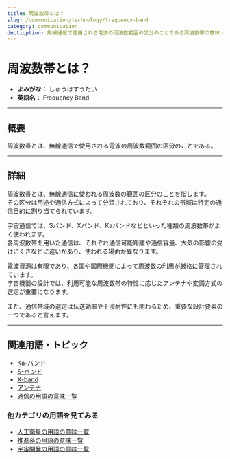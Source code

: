 ```yaml
---
title: 周波数帯とは？
slug: /communication/technology/frequency-band
category: communication
dectioption: 無線通信で使用される電波の周波数範囲の区分のことである周波数帯の意味・定義・内容について解説します。  
---
```


# 周波数帯とは？

- **よみがな：** しゅうはすうたい  
- **英語名：** Frequency Band  

---

## 概要

周波数帯とは、無線通信で使用される電波の周波数範囲の区分のことである。  

---

## 詳細

周波数帯とは、無線通信に使われる周波数の範囲の区分のことを指します。  
その区分は用途や通信方式によって分類されており、それぞれの帯域は特定の通信目的に割り当てられています。  

宇宙通信では、Sバンド、Xバンド、Kaバンドなどといった種類の周波数帯がよく使われます。  
各周波数帯を用いた通信は、それぞれ通信可能距離や通信容量、大気の影響の受けにくさなどに違いがあり、使われる場面が異なります。  

電波資源は有限であり、各国や国際機関によって周波数の利用が厳格に管理されています。  
宇宙機器の設計では、利用可能な周波数帯の特性に応じたアンテナや変調方式の選定が重要になります。  

また、通信帯域の選定は伝送効率や干渉耐性にも関わるため、重要な設計要素の一つであると言えます。  

---

## 関連用語・トピック

- [Ka-バンド](/docs/communication/technology/ka-band)
- [S-バンド](/docs/communication/technology/s-band)
- [X-band](/docs/communication/technology/x-band)
- [アンテナ](/docs/communication/technology/antenna)
- [通信の用語の意味一覧](/docs/category/communication)

### 他カテゴリの用語を見てみる
- [人工衛星の用語の意味一覧](/docs/category/satellite)
- [推進系の用語の意味一覧](/docs/category/propulsion)
- [宇宙開発の用語の意味一覧](/docs/category/glossary)
